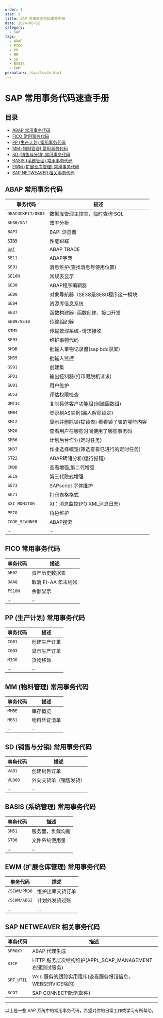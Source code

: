 ```yaml
---
order: 1
star: 5
title: SAP 常用事务代码速查手册
date: 2024-08-02
category:
  - SAP
tags:
  - ABAP
  - FICO
  - PP
  - MM
  - SD
  - BASIS
  - EWM
permalink: /sap/tcode.html
---
```


# SAP 常用事务代码速查手册

## 目录

- [ABAP 常用事务代码](#abap-常用事务代码)
- [FICO 常用事务代码](#fico-常用事务代码)
- [PP (生产计划) 常用事务代码](#pp-生产计划-常用事务代码)
- [MM (物料管理) 常用事务代码](#mm-物料管理-常用事务代码)
- [SD (销售与分销) 常用事务代码](#sd-销售与分销-常用事务代码)
- [BASIS (系统管理) 常用事务代码](#basis-系统管理-常用事务代码)
- [EWM (扩展仓库管理) 常用事务代码](#ewm-扩展仓库管理-常用事务代码)
- [SAP NETWEAVER 相关事务代码](#sap-netweaver-相关事务代码)

## ABAP 常用事务代码

| 事务代码 | 描述 |
| --------- | ---- |
| `DBACOCKPIT/DB03` | 数据库管理主控室，临时查询 SQL |
| `SE30/SAT` | 效率分析 |
| `BAPI` | BAPI 浏览器 |
| [`ST05`](https://zhuanlan.zhihu.com/p/652011447) | 性能跟踪 |
| [`SAT`](https://blog.csdn.net/qq_55488207/article/details/127449338) | ABAP TRACE |
| `SE11 ` | ABAP字典 |
| `SE91` | 消息维护(查找消息号使用位置) |
| `SE16N` | 常规表显示 |
| `SE38` | ABAP程序编辑器 |
| `SE80` | 对象导航器（SE38是SE80程序这一模块 |
| `SE84` | 资源库信息系统 |
| `SE37` | 函数构建器-函数创建，接口开发 |
| `SE09/SE10` | 传输组织器 |
| `STMS` | 传输管理系统-请求接收 |
| `SE93` | 维护事物代码 |
| `SHDB` | 批输入事物记录器(sap bdc录屏) |
| `SM35` |  批输入监控 |
| `GS01 ` | 创建集 |
| `SP01 ` | 输出控制器(打印假脱机请求) |
| `SU01` | 用户维护 |
| `SU53` | 评估权限检查 |
| `OMT3C` |  复制具体客户功能组(创建函数组) |
| `SM04` | 登录到AS实例(踢人解除锁定) |
| `SM12` | 显示并删除锁(提锁表) 看看锁了表的哪些内容 |
| `SM20` | 查看用户在哪些时间使用了哪些事务码 |
| `SM36` | 计划后台作业(定时任务) |
| `SM37` | 作业选择概览(筛选查看已进行的定时任务) |
| `ST22` | ABAP转储分析(运行报错) |
| `CMOD` | 查看增强,第二代增强|
| `SE19` | 第三代隐式增强 |
| `SE73` | SAPscript 字体维护 |
| `SE71` | 打印表格格式 |
| `SXI_MONITOR` | XI：消息监控(PO XML消息日志) |
| `PFCG` | 角色维护 |
| `CODE_SCANNER` |  ABAP搜索 |
| ... | ... |

## FICO 常用事务代码

| 事务代码 | 描述 |
| --------- | ---- |
| `AR02` | 资产历史数据表 |
| `OAAQ` | 取消 FI-AA 年末结帐 |
| `FS10N` | 余额显示 |
| ... | ... |

## PP (生产计划) 常用事务代码

| 事务代码 | 描述 |
| --------- | ---- |
| `CO01` | 创建生产订单 |
| `CO03` | 显示生产订单 |
| `MIGO` | 货物移动 |
| ... | ... |

## MM (物料管理) 常用事务代码

| 事务代码 | 描述 |
| --------- | ---- |
| `MMBE` | 库存概览 |
| `MB51` | 物料凭证清单 |
| ... | ... |

## SD (销售与分销) 常用事务代码

| 事务代码 | 描述 |
| --------- | ---- |
| `VA01` | 创建销售订单 |
| `VL06O` | 外向交货单（销售发货） |
| ... | ... |

## BASIS (系统管理) 常用事务代码

| 事务代码 | 描述 |
| --------- | ---- |
| `SM51` | 服务器，负载均衡 |
| `ST06` | 文件系统使用量 |
| ... | ... |

## EWM (扩展仓库管理) 常用事务代码

| 事务代码 | 描述 |
| --------- | ---- |
| `/SCWM/PRDO` | 维护出库交货订单 |
| `/SCWM/ADGI` | 计划外发货过账 |
| ... | ... |

## SAP NETWEAVER 相关事务代码

| 事务代码 | 描述 |
| --------- | ---- |
| `SPROXY` | ABAP 代理生成 |
| `SICF` | HTTP 服务层次结构维护(APPL_SOAP_MANAGEMENT右键测试服务) |
| `SRT_UTIL` | Web 服务的跟踪实用程序(查看服务报错信息，WEBSERVICE啥的) |
| `SCOT` | SAP CONNECT管理(邮件) |

---

以上是一些 SAP 系统中的常用事务代码，希望对你的日常工作或学习有所帮助。